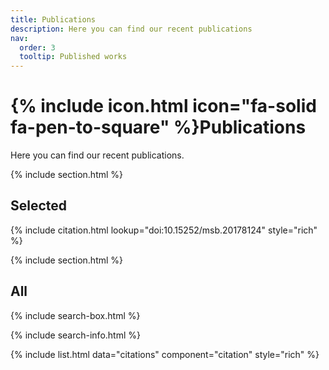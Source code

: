 ```yaml
---
title: Publications
description: Here you can find our recent publications
nav:
  order: 3
  tooltip: Published works
---
```


# {% include icon.html icon="fa-solid fa-pen-to-square" %}Publications

Here you can find our recent publications.

{% include section.html %}

## Selected

{% include citation.html lookup="doi:10.15252/msb.20178124" style="rich" %}

{% include section.html %}

## All

{% include search-box.html %}

{% include search-info.html %}

{% include list.html data="citations" component="citation" style="rich" %}